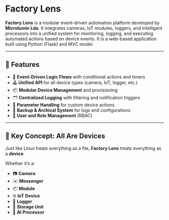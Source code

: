 # Factory Lens

**Factory Lens** is a modular event-driven automation platform developed by **Microlumin Lda**. It integrates cameras, IoT modules, loggers, and intelligent processors into a unified system for monitoring, logging, and executing automated actions based on device events. It is a web-based application built using Python (Flask) and MVC model.

---

## 🚀 Features

- 🧠 **Event-Driven Logic Flows** with conditional actions and timers  
- 🕹️ **Unified API** for all device types (camera, IoT, logger, etc.)  
- 📦 **Modular Device Management** and provisioning  
- 🗂️ **Centralized Logging** with filtering and notification triggers  
- 🔄 **Parameter Handling** for custom device actions  
- 🧾 **Backup & Archival System** for logs and configurations  
- 👥 **User and Role Management** (RBAC)

---

## 🧠 Key Concept: All Are Devices

Just like Linux treats everything as a file, **Factory Lens** treats everything as a **device**.

Whether it’s a:

- 📷 **Camera**
- ✉️ **Messenger**
- 📦 **Module**
- 🌐 **IoT Device**
- 📝 **Logger**
- 💾 **Storage Unit**
- 🧠 **AI Processor**

...they all conform to a unified interface and share a common structure.

This design simplifies integration, flow building, and system management by making all components interchangeable in automation workflows.

---

## 🔧 Supported Device Types

- **Camera** (screenshots, streaming)
- **Messenger** (email, messaging)
- **Module** (custom processing units)
- **IoT Device** (e.g. sensors, actuators)
- **Logger** (system or device logs)
- **Storage Unit**(multiple target options for file storing)
- **AI Processor** (computer vision, log analysis)

> All devices are treated uniformly via a shared API interface.

---

## 🧩 Flow Example

```mermaid
flowchart TD
    A[Device Input Event (Impulse)] --> B[Save to File]
    B --> C{Check Condition}
    C -->|Yes| D[Device Output - ON]
    C -->|No| E[Log Event]
    D --> F[Wait 2 seconds]
    F --> G[Device Output - OFF]
    G --> H[Log Shutdown]
```

---

## 📥 Inputs / Outputs

- **Inputs** and **outputs** use JSON:
  ```json
  {
    "inputs": { "event": "impulse", "device": "relay01" },
    "outputs": [
      { "device": "camera01", "action": "screenshot" },
      { "device": "relay02", "action": "turnOn", "timer": 5 }
    ]
  }
  ```

- Supported parameters:
  - `timeout`
  - `fire-and-forget`
  - `value`, `state`, `time`

---

## 🗃️ Database Schema

| Collection     | Description                | Key Fields          |
|----------------|----------------------------|---------------------|
| `camera`       | Camera metadata            | `device_id`         |
| `module`       | Custom modules             | `device_id`         |
| `iot_device`   | Sensor/actuator info       | `device_id`         |
| `messenger`    | Notification channels      | `device_id`         |
| `logger`       | Logging configuration      | `device_id`         |
| `storage_unit` | File/blob storage units    | `device_id`         |
| `ai_processor` | Vision/log analysis tools  | `device_id`         |
| `user`         | User accounts              | `user_id`, `role`   |
| `role`         | Role definitions           | `permissions`       |

---

## 🛠 System Services

- 🔁 **Automated DB Backups**
- 📤 **Send Device Parameters** (e.g. to Shelly units)
- 🧾 **Export & Archive Logs**
- 🔧 **Device Provisioning**
- 👤 **User & Role Management**

---

## 📦 Getting Started

1. Clone the repository:
   ```bash
   git clone https://github.com/microlumin/factory-lens.git
   cd factory-lens
   ```
2. Install dependencies and configure `.env`
3. Start the platform:
   ```bash
   docker-compose up
   ```

---

## 📄 License

This project is licensed under the MIT License.

---

## 👨‍💻 Author

**André Rocha**  
Microlumin Lda  
📧 dev@microlumin.pt

---

## 🤝 Contributions

Feel free to open issues or submit pull requests for suggestions, improvements, or bug fixes.

---